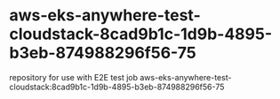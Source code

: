 # aws-eks-anywhere-test-cloudstack-8cad9b1c-1d9b-4895-b3eb-874988296f56-75
repository for use with E2E test job aws-eks-anywhere-test-cloudstack:8cad9b1c-1d9b-4895-b3eb-874988296f56-75
